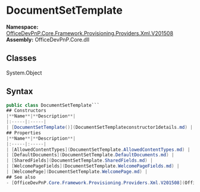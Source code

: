 # DocumentSetTemplate

**Namespace:** [OfficeDevPnP.Core.Framework.Provisioning.Providers.Xml.V201508](OfficeDevPnP.Core.Framework.Provisioning.Providers.Xml.V201508.md)
**Assembly:** OfficeDevPnP.Core.dll
## Classes
System.Object
## Syntax
```C#
public class DocumentSetTemplate```
## Constructors
|**Name**|**Description**|
|:-----|:-----|
| [DocumentSetTemplate()](DocumentSetTemplateconstructor1details.md) | 
## Properties
|**Name**|**Description**|
|:-----|:-----|
| [AllowedContentTypes](DocumentSetTemplate.AllowedContentTypes.md) | 
| [DefaultDocuments](DocumentSetTemplate.DefaultDocuments.md) | 
| [SharedFields](DocumentSetTemplate.SharedFields.md) | 
| [WelcomePageFields](DocumentSetTemplate.WelcomePageFields.md) | 
| [WelcomePage](DocumentSetTemplate.WelcomePage.md) | 
## See also
- [OfficeDevPnP.Core.Framework.Provisioning.Providers.Xml.V201508](OfficeDevPnP.Core.Framework.Provisioning.Providers.Xml.V201508.md)
